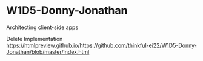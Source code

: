 # W1D5-Donny-Jonathan
Architecting client-side apps

Delete Implementation
https://htmlpreview.github.io/https://github.com/thinkful-ei22/W1D5-Donny-Jonathan/blob/master/index.html

